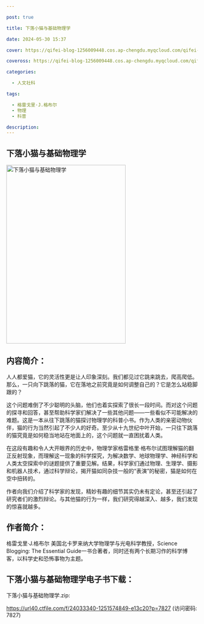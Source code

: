 ```yaml
---

post: true

title: 下落小猫与基础物理学

date: 2024-05-30 15:37

cover: https://qifei-blog-1256009448.cos.ap-chengdu.myqcloud.com/qifei-blog/s33734418.jpg

coveross: https://qifei-blog-1256009448.cos.ap-chengdu.myqcloud.com/qifei-blog/s33734418.jpg

categories:

  - 人文社科

tags:

  - 格雷戈里·J.格布尔
  - 物理
  - 科普

description:
---
```


## 下落小猫与基础物理学

<img alt="下落小猫与基础物理学" class="aligncenter loading" data-was-processed="true" decoding="async" fetchpriority="high" height="471" src="https://qifei-blog-1256009448.cos.ap-chengdu.myqcloud.com/qifei-blog/s33734418.jpg" style="cursor: zoom-in;" width="314"/>

## 内容简介：

人人都爱猫，它的灵活性更是让人印象深刻。我们都见过它跳来跳去，爬高爬低。那么，一只向下跳落的猫，它在落地之前究竟是如何调整自己的？它是怎么站稳脚跟的？

这个问题难倒了不少聪明的头脑，他们也着实探索了很长一段时间。而对这个问题的探寻和回答，甚至帮助科学家们解决了一些其他问题——一些看似不可能解决的难题。这是一本从往下跳落的猫探讨物理学的科普小书。作为人类的亲密动物伙伴，猫的行为当然引起了不少人的好奇。至少从十九世纪中叶开始，一只往下跳落的猫究竟是如何稳当地站在地面上的，这个问题就一直困扰着人类。

在这段有趣和令人大开眼界的历史中，物理学家格雷格里·格布尔试图理解猫的翻正反射现象，而理解这一现象的科学探究，为解决数学、地球物理学、神经科学和人类太空探索中的谜题提供了重要见解。结果，科学家们通过物理、生理学、摄影和机器人技术，通过科学辩论，揭开猫如同杂技一般的“表演”的秘密，猫是如何在空中扭转的。

作者向我们介绍了科学家的发现，精妙有趣的细节其实仍未有定论，甚至还引起了研究者们的激烈辩论。与其他猫的行为一样，我们研究得越深入、越多，我们发现的惊喜就越多。

## 作者简介：

格雷戈里·J.格布尔 美国北卡罗来纳大学物理学与光电科学教授，Science Blogging: The Essential Guide一书合著者，同时还有两个长期习作的科学博客，以科学史和恐怖事物为主题。

## 下落小猫与基础物理学电子书下载：

下落小猫与基础物理学.zip: 

https://url40.ctfile.com/f/24033340-1251574849-e13c20?p=7827 (访问密码: 7827)
